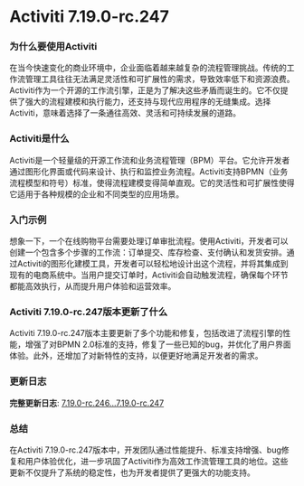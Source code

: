 # Activiti 7.19.0-rc.247
### 为什么要使用Activiti

在当今快速变化的商业环境中，企业面临着越来越复杂的流程管理挑战。传统的工作流管理工具往往无法满足灵活性和可扩展性的需求，导致效率低下和资源浪费。Activiti作为一个开源的工作流引擎，正是为了解决这些矛盾而诞生的。它不仅提供了强大的流程建模和执行能力，还支持与现代应用程序的无缝集成。选择Activiti，意味着选择了一条通往高效、灵活和可持续发展的道路。

### Activiti是什么

Activiti是一个轻量级的开源工作流和业务流程管理（BPM）平台。它允许开发者通过图形化界面或代码来设计、执行和监控业务流程。Activiti支持BPMN（业务流程模型和符号）标准，使得流程建模变得简单直观。它的灵活性和可扩展性使得它适用于各种规模的企业和不同类型的应用场景。

### 入门示例

想象一下，一个在线购物平台需要处理订单审批流程。使用Activiti，开发者可以创建一个包含多个步骤的工作流：订单提交、库存检查、支付确认和发货安排。通过Activiti的图形化建模工具，开发者可以轻松地设计出这个流程，并将其集成到现有的电商系统中。当用户提交订单时，Activiti会自动触发流程，确保每个环节都能高效执行，从而提升用户体验和运营效率。

### Activiti 7.19.0-rc.247版本更新了什么

Activiti 7.19.0-rc.247版本主要更新了多个功能和修复，包括改进了流程引擎的性能，增强了对BPMN 2.0标准的支持，修复了一些已知的bug，并优化了用户界面体验。此外，还增加了对新特性的支持，以便更好地满足开发者的需求。

### 更新日志

**完整更新日志**: [7.19.0-rc.246...7.19.0-rc.247](https://github.com/Activiti/Activiti/compare/7.19.0-rc.246...7.19.0-rc.247)

### 总结

在Activiti 7.19.0-rc.247版本中，开发团队通过性能提升、标准支持增强、bug修复和用户体验优化，进一步巩固了Activiti作为高效工作流管理工具的地位。这些更新不仅提升了系统的稳定性，也为开发者提供了更强大的功能支持。